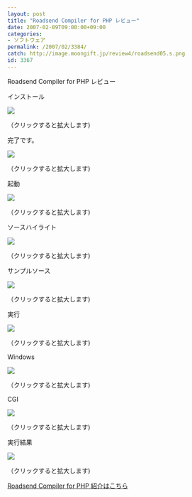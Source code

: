 ```yaml
---
layout: post
title: "Roadsend Compiler for PHP レビュー"
date: 2007-02-09T09:00:00+09:00
categories:
- ソフトウェア
permalink: /2007/02/3384/
catch: http://image.moongift.jp/review4/roadsend05.s.png
id: 3367
---
```

Roadsend Compiler for PHP レビュー  
<!--more-->

インストール

  

[![](http://image.moongift.jp/review4/roadsend01.s.png)](http://image.moongift.jp/review4/roadsend01.png)  
  
（クリックすると拡大します)

  

完了です。

  

[![](http://image.moongift.jp/review4/roadsend02.s.png)](http://image.moongift.jp/review4/roadsend02.png)  
  
（クリックすると拡大します)

  

起動

  

[![](http://image.moongift.jp/review4/roadsend03.s.png)](http://image.moongift.jp/review4/roadsend03.png)  
  
（クリックすると拡大します)

  

ソースハイライト

  

[![](http://image.moongift.jp/review4/roadsend04.s.png)](http://image.moongift.jp/review4/roadsend04.png)  
  
（クリックすると拡大します)

  

サンプルソース

  

[![](http://image.moongift.jp/review4/roadsend05.s.png)](http://image.moongift.jp/review4/roadsend05.png)  
  
（クリックすると拡大します)

  

実行

  

[![](http://image.moongift.jp/review4/roadsend06.s.png)](http://image.moongift.jp/review4/roadsend06.png)  
  
（クリックすると拡大します)

  

Windows

  

[![](http://image.moongift.jp/review4/roadsend07.s.png)](http://image.moongift.jp/review4/roadsend07.png)  
  
（クリックすると拡大します)

  

CGI

  

[![](http://image.moongift.jp/review4/roadsend08.s.png)](http://image.moongift.jp/review4/roadsend08.png)  
  
（クリックすると拡大します)

  

実行結果

  

[![](http://image.moongift.jp/review4/roadsend09.s.png)](http://image.moongift.jp/review4/roadsend09.png)  
  
（クリックすると拡大します)

  

[Roadsend Compiler for PHP 紹介はこちら](http://oss.moongift.jp/intro/i-3380.html)

